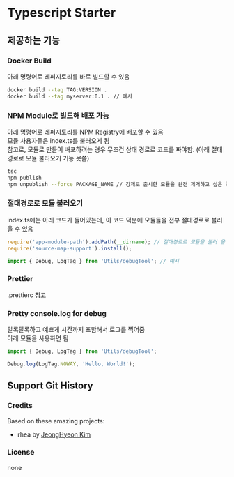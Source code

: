# Typescript Starter
 
## 제공하는 기능
 
### Docker Build

아래 명령어로 레퍼지토리를 바로 빌드할 수 있음

```sh
docker build --tag TAG:VERSION .
docker build --tag myserver:0.1 . // 예시
```

### NPM Module로 빌드해 배포 가능

아래 명령어로 레퍼지토리를 NPM Registry에 배포할 수 있음  
모듈 사용자들은 index.ts를 불러오게 됨  
참고로, 모듈로 만들어 배포하려는 경우 무조건 상대 경로로 코드를 짜야함. (아래 절대경로로 모듈 불러오기 기능 못씀)

```sh
tsc
npm publish
npm unpublish --force PACKAGE_NAME // 강제로 출시한 모듈을 완전 제거하고 싶은 경우
```

### 절대경로로 모듈 불러오기

index.ts에는 아래 코드가 들어있는데, 이 코드 덕분에 모듈들을 전부 절대경로로 불러올 수 있음

```typescript
require('app-module-path').addPath(__dirname); // 절대경로로 모듈을 불러 올 수 있도록 도와줌
require('source-map-support').install();

import { Debug, LogTag } from 'Utils/debugTool'; // 예시
```

### Prettier

.prettierc 참고

### Pretty console.log for debug

알록달록하고 예쁘게 시간까지 포함해서 로그를 찍어줌  
아래 모듈을 사용하면 됨

```typescript
import { Debug, LogTag } from 'Utils/debugTool';

Debug.log(LogTag.NOWAY, 'Hello, World!');
```

## Support Git History

### Credits

Based on these amazing projects:

* rhea by [JeongHyeon Kim](https://github.com/rhea-so)

### License

none